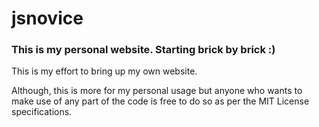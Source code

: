 # jsnovice

### This is my personal website. Starting brick by brick :)

This is my effort to bring up my own website.

Although, this is more for my personal usage but anyone who wants to make use of any part of the code is free to do so as per the MIT License specifications.
